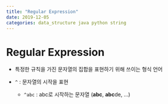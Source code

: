 ```yaml
---
title: "Regular Expression"
date: 2019-12-05
categories: data_structure java python string
---
```


# Regular Expression

* 특정한 규칙을 가진 문자열의 집합을 표현하기 위해 쓰이는 형식 언어

* ``^`` : 문자열의 시작을 표현
  * ``^abc`` : abc로 시작하는 문자열 (**abc**, **abc**de, ...)

